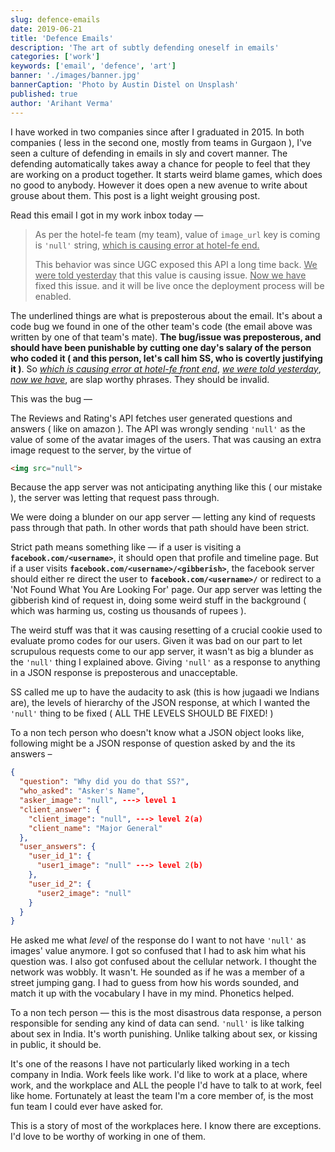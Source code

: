 ```yaml
---
slug: defence-emails
date: 2019-06-21
title: 'Defence Emails'
description: 'The art of subtly defending oneself in emails'
categories: ['work']
keywords: ['email', 'defence', 'art']
banner: './images/banner.jpg'
bannerCaption: 'Photo by Austin Distel on Unsplash'
published: true
author: 'Arihant Verma'
---
```


I have worked in two companies since after I graduated in 2015. In both companies ( less in the second one, mostly from teams in Gurgaon ), I've seen a culture of defending in emails in sly and covert manner. The defending automatically takes away a chance for people to feel that they are working on a product together. It starts weird blame games, which does no good to anybody. However it does open a new avenue to write about grouse about them. This post is a light weight grousing post.

Read this email I got in my work inbox today —

> As per the hotel-fe team (my team), value of `image_url` key is coming is `'null'` string, <u>which is causing error at hotel-fe end.</u>
>
> This behavior was since UGC exposed this API a long time back. <u>We were told yesterday</u> that this value is causing issue. <u>Now we have</u> fixed this issue. and it will be live once the deployment process will be enabled.

The underlined things are what is preposterous about the email. It's about a code bug we found in one of the other team's code (the email above was written by one of that team's mate). **The bug/issue was preposterous, and should have been punishable by cutting one day's salary of the person who coded it ( and this person, let's call him SS, who is covertly justifying it )**. So <u>_which is causing error at hotel-fe front end_</u>, <u>_we were told yesterday_</u>, <u>_now we have_</u>, are slap worthy phrases. They should be invalid.

This was the bug —

The Reviews and Rating's API fetches user generated questions and answers ( like on amazon ). The API was wrongly sending `'null'` as the value of some of the avatar images of the users. That was causing an extra image request to the server, by the virtue of

```html
<img src="null">
```

Because the app server was not anticipating anything like this ( our mistake ), the server was letting that request pass through.

We were doing a blunder on our app server — letting any kind of requests pass through that path. In other words that path should have been strict.

Strict path means something like — if a user is visiting a **`facebook.com/<username>`**, it should open that profile and timeline page. But if a user visits **`facebook.com/<username>/<gibberish>`**, the facebook server should either re direct the user to **`facebook.com/<username>/`** or redirect to a 'Not Found What You Are Looking For' page. Our app server was letting the gibberish kind of request in, doing some weird stuff in the background ( which was harming us, costing us thousands of rupees ).

The weird stuff was that it was causing resetting of a crucial cookie used to evaluate promo codes for our users. Given it was bad on our part to let scrupulous requests come to our app server, it wasn't as big a blunder as the `'null'` thing I explained above. Giving `'null'` as a response to anything in a JSON response is preposterous and unacceptable.

SS called me up to have the audacity to ask (this is how jugaadi we Indians are), the levels of hierarchy of the JSON response, at which I wanted the `'null'` thing to be fixed ( ALL THE LEVELS SHOULD BE FIXED! )

To a non tech person who doesn't know what a JSON object looks like, following might be a JSON response of question asked by and the its answers –

```json
{
  "question": "Why did you do that SS?",
  "who_asked": "Asker's Name",
  "asker_image": "null", ---> level 1
  "client_answer": {
    "client_image": "null", ---> level 2(a)
    "client_name": "Major General"
  },
  "user_answers": {
    "user_id_1": {
      "user1_image": "null" ---> level 2(b)
    },
    "user_id_2": {
      "user2_image": "null"
    }
  }
}
```

He asked me what _level_ of the response do I want to not have `'null'` as images' value anymore. I got so confused that I had to ask him what his question was. I also got confused about the cellular network. I thought the network was wobbly. It wasn't. He sounded as if he was a member of a street jumping gang. I had to guess from how his words sounded, and match it up with the vocabulary I have in my mind. Phonetics helped.

To a non tech person — this is the most disastrous data response, a person responsible for sending any kind of data can send. `'null'` is like talking about sex in India. It's worth punishing. Unlike talking about sex, or kissing in public, it should be.

It's one of the reasons I have not particularly liked working in a tech company in India. Work feels like work. I'd like to work at a place, where work, and the workplace and ALL the people I'd have to talk to at work, feel like home. Fortunately at least the team I'm a core member of, is the most fun team I could ever have asked for.

This is a story of most of the workplaces here. I know there are exceptions. I'd love to be worthy of working in one of them.
